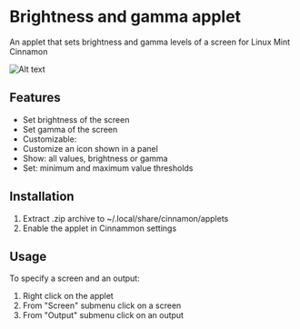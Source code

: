 # Brightness and gamma applet
An applet that sets brightness and gamma levels of a screen for Linux Mint Cinnamon

![Alt text](../master/screenshots/screenshot1.png "Brightness and gamma applet")

## Features
* Set brightness of the screen
* Set gamma of the screen
* Customizable:
 * Customize an icon shown in a panel
 * Show: all values, brightness or gamma
 * Set: minimum and maximum value thresholds

## Installation
1. Extract .zip archive to ~/.local/share/cinnamon/applets
2. Enable the applet in Cinnammon settings

## Usage
To specify a screen and an output:

1. Right click on the applet
2. From "Screen" submenu click on a screen
3. From "Output" submenu click on an output
